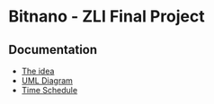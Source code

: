 # Bitnano - ZLI Final Project

## Documentation

- [The idea](docs/01-the-idea.md)
- [UML Diagram](docs/02-uml.md)
- [Time Schedule](docs/03-time.md)
